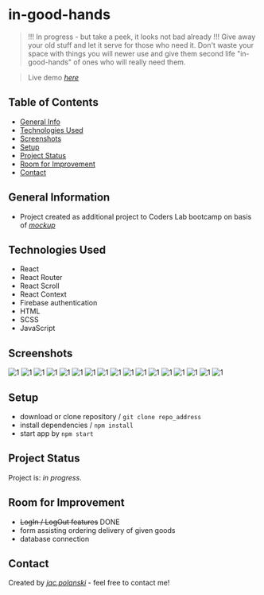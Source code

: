 
# in-good-hands
> !!! In progress - but take a peek, it looks not bad already !!!
> Give away your old stuff and let it serve for those who need it. Don't waste your space with things you will newer use and give them second life "in-good-hands" of ones who will really need them.

> Live demo [_here_](https://in-good-hands.vercel.app/)

## Table of Contents
* [General Info](#general-information)
* [Technologies Used](#technologies-used)
* [Screenshots](#screenshots)
* [Setup](#setup)
* [Project Status](#project-status)
* [Room for Improvement](#room-for-improvement)
* [Contact](#contact)



## General Information
- Project created as additional project to Coders Lab bootcamp on basis of [_mockup_](https://xd.adobe.com/spec/f11fc670-7af2-4502-4013-c1f66f8d3332-872e/grid/)


## Technologies Used
- React
- React Router
- React Scroll
- React Context
- Firebase authentication
- HTML
- SCSS
- JavaScript


## Screenshots

![1](./screenshot/1.png)
![1](./screenshot/2.png)
![1](./screenshot/3.png)
![1](./screenshot/4.png)
![1](./screenshot/5.png)
![1](./screenshot/6.png)
![1](./screenshot/7.png)
![1](./screenshot/8.png)
![1](./screenshot/9.png)
![1](./screenshot/9a.png)
![1](./screenshot/9b.png)
![1](./screenshot/9c.png)
![1](./screenshot/10.png)
![1](./screenshot/11.png)
![1](./screenshot/12.png)
![1](./screenshot/13.png)
![1](./screenshot/14.png)


## Setup
- download or clone repository / `git clone repo_address`
- install dependencies / `npm install`
- start app by `npm start`


## Project Status
Project is: _in progress_.

[//]: # (Assumed learning task completed.)


## Room for Improvement
- ~~LogIn / LogOut features~~ DONE
- form assisting ordering delivery of given goods
- database connection

## Contact
Created by [_jac.polanski_](https://www.linkedin.com/in/polanski-jacek/) - feel free to contact me!

